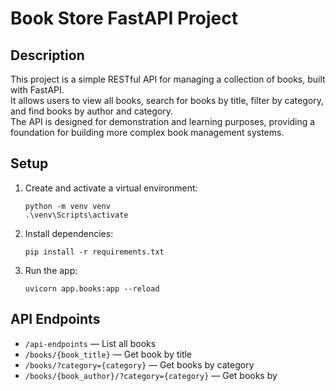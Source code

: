 # Book Store FastAPI Project

## Description

This project is a simple RESTful API for managing a collection of books, built with FastAPI.  
It allows users to view all books, search for books by title, filter by category, and find books by author and category.  
The API is designed for demonstration and learning purposes, providing a foundation for building more complex book management systems.

## Setup

1. Create and activate a virtual environment:
    ```
    python -m venv venv
    .\venv\Scripts\activate
    ```

2. Install dependencies:
    ```
    pip install -r requirements.txt
    ```

3. Run the app:
    ```
    uvicorn app.books:app --reload
    ```

## API Endpoints

- `/api-endpoints` — List all books
- `/books/{book_title}` — Get book by title
- `/books/?category={category}` — Get books by category
- `/books/{book_author}/?category={category}` — Get books by